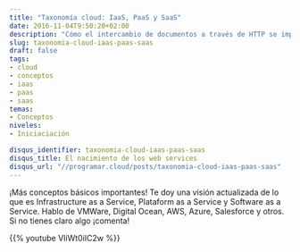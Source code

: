 ```yaml
---
title: "Taxonomía cloud: IaaS, PaaS y SaaS"
date: 2016-11-04T9:50:20+02:00
description: "Cómo el intercambio de documentos a través de HTTP se impuso como mecanismo de comuniación entre aplicaciones."
slug: taxonomia-cloud-iaas-paas-saas
draft: false
tags:
- cloud
- conceptos
- iaas
- paas
- saas
temas:
- Conceptos
niveles:
- Iniciaciación

disqus_identifier: taxonomia-cloud-iaas-paas-saas
disqus_title: El nacimiento de los web services
disqus_url: "//programar.cloud/posts/taxonomia-cloud-iaas-paas-saas"
---   
```


¡Más conceptos básicos importantes! Te doy una visión actualizada de lo que es Infrastructure as a Service, Plataform as a Service y Software as a Service. Hablo de VMWare, Digital Ocean, AWS, Azure, Salesforce y otros. Si no tienes claro algo ¡comenta!

{{% youtube VIiWt0iIC2w %}}

<!--more-->
